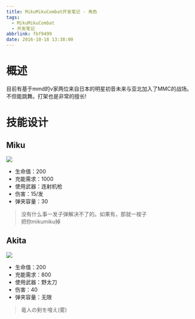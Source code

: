 ```yaml
---
title: MikuMikuCombat开发笔记 - 角色
tags:
  - MikuMikuCombat
  - 开发笔记
abbrlink: fbf9499
date: 2016-10-18 13:38:00
---
```


# 概述 #
目前有基于mmd的v家两位来自日本的明星初音未来与亚北加入了MMC的战场。不但能跳舞。打架也是非常的擅长!

# 技能设计 #
## Miku ##
![](/images/mmc/character_miku.png)

- 生命值：200
- 充能需求：1000
- 使用武器：连射机枪
- 伤害：15/发
- 弹夹容量：30
> 没有什么事一发子弹解决不了的。如果有，那就一梭子  
> 把你mikumiku掉

## Akita ##
![](/images/mmc/character_akita.png)

- 生命值：200
- 充能需求：800
- 使用武器：野太刀
- 伤害：40
- 弹夹容量：无限
> 竜人の剣を喰え(雾)
